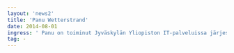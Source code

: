```yaml
---
layout: 'news2'
title: 'Panu Wetterstrand'
date: 2014-08-01
ingress: ' Panu on toiminut Jyväskylän Yliopiston IT-palveluissa järjestelmäsuunnittelijan vuodesta 2007 lähtien. Pelkän koodauksen lisäksi työtehtäviin on kuulunut ketterien menetelmien jalkauttamista, TDD:n käyttöönottoa ja työmenetelmien parantamista.  Tämän hetken tehtävänä on suunnitella, valvoa ja toteuttaa sisäisiä ohjelmistokehitysprojekteja. Erityisesti vaivaa on nähty palvelukeskeiseen arkkitehtuuriin siirtymiseksi.'
tag: -
---
```

